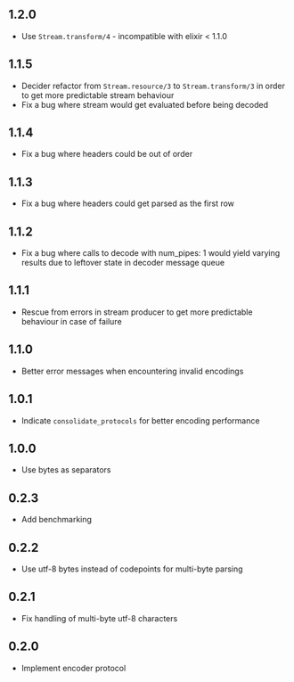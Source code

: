 ## 1.2.0

- Use `Stream.transform/4` - incompatible with elixir < 1.1.0

## 1.1.5

- Decider refactor from `Stream.resource/3` to `Stream.transform/3` in order to
  get more predictable stream behaviour
- Fix a bug where stream would get evaluated before being decoded

## 1.1.4

- Fix a bug where headers could be out of order

## 1.1.3

- Fix a bug where headers could get parsed as the first row

## 1.1.2

- Fix a bug where calls to decode with num_pipes: 1 would yield varying
  results due to leftover state in decoder message queue

## 1.1.1

- Rescue from errors in stream producer to get more predictable behaviour
  in case of failure

## 1.1.0

- Better error messages when encountering invalid encodings

## 1.0.1

- Indicate `consolidate_protocols` for better encoding performance

## 1.0.0

- Use bytes as separators

## 0.2.3

- Add benchmarking

## 0.2.2

- Use utf-8 bytes instead of codepoints for multi-byte parsing

## 0.2.1

- Fix handling of multi-byte utf-8 characters

## 0.2.0

- Implement encoder protocol
